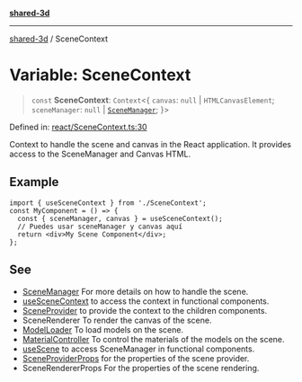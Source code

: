 [**shared-3d**](../README.md)

***

[shared-3d](../globals.md) / SceneContext

# Variable: SceneContext

> `const` **SceneContext**: `Context`\<\{ `canvas`: `null` \| `HTMLCanvasElement`; `sceneManager`: `null` \| [`SceneManager`](../classes/SceneManager.md); \}\>

Defined in: [react/SceneContext.ts:30](https://github.com/ysordo/shared-3d/blob/79ab5be25ff066438316798d0d17f916ea9f1fbf/src/react/SceneContext.ts#L30)

Context to handle the scene and canvas in the React application.
It provides access to the SceneManager and Canvas HTML.

## Example

```tsx
import { useSceneContext } from './SceneContext';
const MyComponent = () => {
  const { sceneManager, canvas } = useSceneContext();
  // Puedes usar sceneManager y canvas aquí
  return <div>My Scene Component</div>;
};
```

## See

 - [SceneManager](../classes/SceneManager.md) For more details on how to handle the scene.
 - [useSceneContext](../functions/useSceneContext.md) to access the context in functional components.
 - [SceneProvider](../functions/SceneProvider.md) to provide the context to the children components.
 - SceneRenderer To render the canvas of the scene.
 - [ModelLoader](../functions/ModelLoader.md) To load models on the scene.
 - [MaterialController](../functions/MaterialController.md) To control the materials of the models on the scene.
 - [useScene](../functions/useScene.md) to access SceneManager in functional components.
 - [SceneProviderProps](../interfaces/SceneProviderProps.md) for the properties of the scene provider.
 - SceneRendererProps For the properties of the scene rendering.

